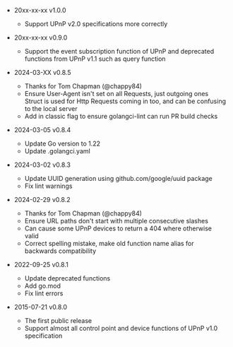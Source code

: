 * 20xx-xx-xx v1.0.0
	* Support UPnP v2.0 specifications more correctly

* 20xx-xx-xx v0.9.0
	* Support the event subscription function of UPnP and deprecated functions from UPnP v1.1 such as query function

* 2024-03-XX v0.8.5
	* Thanks for Tom Chapman (@chappy84)
	* Ensure User-Agent isn't set on all Requests, just outgoing ones
	Struct is used for Http Requests coming in too, and can be confusing to the local server
	* Add in classic flag to ensure golangci-lint can run PR build checks

* 2024-03-05 v0.8.4
	* Update Go version to 1.22
	* Update .golangci.yaml

* 2024-03-02 v0.8.3
	* Update UUID generation using github.com/google/uuid package
	* Fix lint warnings

* 2024-02-29 v0.8.2
	* Thanks for Tom Chapman (@chappy84)
	* Ensure URL paths don't start with multiple consecutive slashes
	* Can cause some UPnP devices to return a 404 where otherwise valid
	* Correct spelling mistake, make old function name alias for backwards compatibility

* 2022-09-25 v0.8.1
	* Update deprecated functions
	* Add go.mod
	* Fix lint errors

* 2015-07-21 v0.8.0
	* The first public release
	* Support almost all control point and device functions of UPnP v1.0 specification
